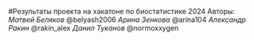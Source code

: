 #Результаты проекта на хакатоне по биостатистике 2024
Авторы:
_Матвей Беляков_ @belyash2006
_Арина Зенкова_ @arina104
_Александр Ракин_ @rakin_alex
_Данил Туканов_ @normoxxygen
